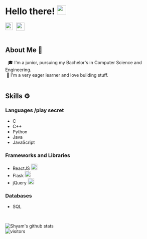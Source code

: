 # Hello there! <img src="https://github.com/TheDudeThatCode/TheDudeThatCode/blob/master/Assets/Hi.gif" width="29px">

<a href="https://www.linkedin.com/in/shyam-sundaram/">
  <img align="left" width="24px" src="https://cdn.jsdelivr.net/npm/simple-icons@v3/icons/linkedin.svg"  />
</a>&nbsp;
<a href="mailto:mail.shyam.sundaram@gmail.com">
  <img width="26px" src="https://cdn.jsdelivr.net/npm/simple-icons@v3/icons/gmail.svg"  />
</a>
<br>

<br />

## About Me 🚀
&nbsp; 🎓 I'm a junior, pursuing my Bachelor's in Computer Science and Engineering. </br>
&nbsp;:wrench: I'm a very eager learner and love building stuff.</br><br>

## Skills :gear:
### Languages /play secret
- C
- C++
- Python
- Java
- JavaScript
### Frameworks and Libraries
- ReactJS <img width="20px" src="https://cdn.jsdelivr.net/npm/simple-icons@v3/icons/react.svg"  />
- Flask <img width="20px" src="https://cdn.jsdelivr.net/npm/simple-icons@v3/icons/flask.svg"  />
- jQuery <img  width="20px" src="https://cdn.jsdelivr.net/npm/simple-icons@v3/icons/jquery.svg"  />
### Databases
- SQL

<br>

![Shyam's github stats](https://github-readme-stats.vercel.app/api?username=ShyamSundaram&show_icons=true&hide_border=true&theme=dracula)
<br />
![visitors](https://visitor-badge.laobi.icu/badge?page_id=ShyamSundaram.ShyamSundaram)
